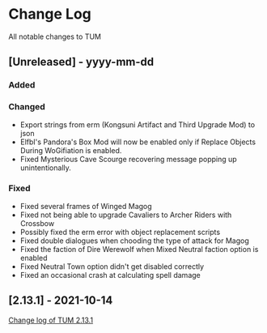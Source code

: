 
# Change Log
All notable changes to TUM

## [Unreleased] - yyyy-mm-dd

### Added

### Changed
- Export strings from erm (Kongsuni Artifact and Third Upgrade Mod) to json
- ElfbI's Pandora's Box Mod will now be enabled only if Replace Objects During WoGifiation is enabled. 
- Fixed Mysterious Cave Scourge recovering message popping up unintentionally. 

### Fixed
- Fixed several frames of Winged Magog
- Fixed not being able to upgrade Cavaliers to Archer Riders with Crossbow 
- Possibly fixed the erm error with object replacement scripts
- Fixed double dialogues when chooding the type of attack for Magog
- Fixed the faction of Dire Werewolf when Mixed Neutral faction option is enabled
- Fixed Neutral Town option didn't get disabled correctly
- Fixed an occasional crash at calculating spell damage

## [2.13.1] - 2021-10-14
[Change log of TUM 2.13.1](http://heroescommunity.com/viewthread.php3?TID=46241&PID=1553538#focus)
